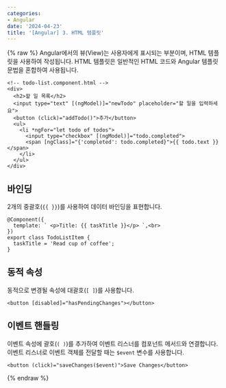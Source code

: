 ```yaml
---
categories:
- Angular
date: '2024-04-23'
title: '[Angular] 3. HTML 템플릿'
---
```


{% raw %}
Angular에서의 뷰(View)는 사용자에게 표시되는 부분이며, HTML 템플릿을 사용하여 작성됩니다. HTML 템플릿은 일반적인 HTML 코드와 Angular 템플릿 문법을 혼합하여 사용됩니다.

```
<!-- todo-list.component.html -->
<div>
  <h2>할 일 목록</h2>
  <input type="text" [(ngModel)]="newTodo" placeholder="할 일을 입력하세요">
  <button (click)="addTodo()">추가</button>
  <ul>
    <li *ngFor="let todo of todos">
      <input type="checkbox" [(ngModel)]="todo.completed">
      <span [ngClass]="{'completed': todo.completed}">{{ todo.text }}</span>
    </li>
  </ul>
</div>
```

## 바인딩
2개의 중괄호(`{{ }}`)를 사용하여 데이터 바인딩을 표현합니다.

```
@Component({
  template: ` <p>Title: {{ taskTitle }}</p> `,<br>
})
export class TodoListItem {
  taskTitle = 'Read cup of coffee';
}
```

## 동적 속성
동적으로 변경될 속성에 대괄호(`[ ]`)를 사용합니다.

```
<button [disabled]="hasPendingChanges"></button>
```

## 이벤트 핸들링
이벤트 속성에 괄호(`( )`)를 추가하여 이벤트 리스너를 컴포넌트 메서드와 연결합니다. 이벤트 리스너로 이벤트 객체를 전달할 때는  `$event`  변수를 사용합니다.

```
<button (click)="saveChanges($event)">Save Changes</button>
```
{% endraw %}